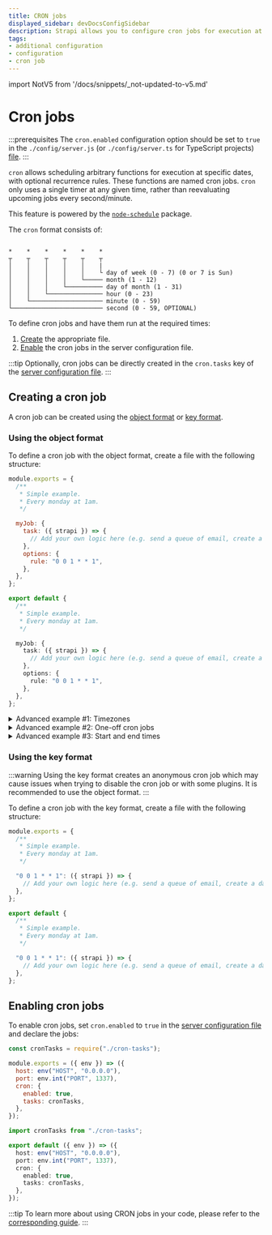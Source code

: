 ```yaml
---
title: CRON jobs
displayed_sidebar: devDocsConfigSidebar
description: Strapi allows you to configure cron jobs for execution at specific dates and times, with optional reoccurrence rules.
tags:
- additional configuration
- configuration
- cron job
---
```


import NotV5 from '/docs/snippets/_not-updated-to-v5.md'

# Cron jobs

<NotV5 />

:::prerequisites
The `cron.enabled` configuration option should be set to `true` in the `./config/server.js` (or `./config/server.ts` for TypeScript projects) [file](/dev-docs/configurations/server).
:::

`cron` allows scheduling arbitrary functions for execution at specific dates, with optional recurrence rules. These functions are named cron jobs. `cron` only uses a single timer at any given time, rather than reevaluating upcoming jobs every second/minute.

This feature is powered by the [`node-schedule`](https://www.npmjs.com/package/node-schedule) package.

The `cron` format consists of:

```

*    *    *    *    *    *
┬    ┬    ┬    ┬    ┬    ┬
│    │    │    │    │    |
│    │    │    │    │    └ day of week (0 - 7) (0 or 7 is Sun)
│    │    │    │    └───── month (1 - 12)
│    │    │    └────────── day of month (1 - 31)
│    │    └─────────────── hour (0 - 23)
│    └──────────────────── minute (0 - 59)
└───────────────────────── second (0 - 59, OPTIONAL)

```

To define cron jobs and have them run at the required times:

1. [Create](#creating-a-cron-job) the appropriate file.
2. [Enable](#enabling-cron-jobs) the cron jobs in the server configuration file.

:::tip
Optionally, cron jobs can be directly created in the `cron.tasks` key of the [server configuration file](/dev-docs/configurations/server).
:::

## Creating a cron job

A cron job can be created using the [object format](#using-the-object-format) or [key format](#using-the-key-format).

### Using the object format

To define a cron job with the object format, create a file with the following structure:

<Tabs groupId="js-ts">

<TabItem value="javascript" label="JavaScript">

```js title="./config/cron-tasks.js"
module.exports = {
  /**
   * Simple example.
   * Every monday at 1am.
   */

  myJob: {
    task: ({ strapi }) => {
      // Add your own logic here (e.g. send a queue of email, create a database backup, etc.).
    },
    options: {
      rule: "0 0 1 * * 1",
    },
  },
};
```

</TabItem>

<TabItem value="typescript" label="TypeScript">

```ts title="./config/cron-tasks.ts"
export default {
  /**
   * Simple example.
   * Every monday at 1am.
   */

  myJob: {
    task: ({ strapi }) => {
      // Add your own logic here (e.g. send a queue of email, create a database backup, etc.).
    },
    options: {
      rule: "0 0 1 * * 1",
    },
  },
};
```

</TabItem>

</Tabs>

<details>
<summary>Advanced example #1: Timezones</summary>

The following cron job runs on a specific timezone:

<Tabs groupId="js-ts">

<TabItem value="javascript" label="JavaScript">

```js title="./config/cron-tasks.js"
module.exports = {
  /**
   * Cron job with timezone example.
   * Every Monday at 1am for Asia/Dhaka timezone.
   * List of valid timezones: https://en.wikipedia.org/wiki/List_of_tz_database_time_zones#List
   */

  myJob: {
    task: ({ strapi }) => {
      /* Add your own logic here */
    },
    options: {
      rule: "0 0 1 * * 1",
      tz: "Asia/Dhaka",
    },
  },
};
```

</TabItem>

<TabItem value="typescript" label="TypeScript">

```ts title="./config/cron-tasks.ts"
export default {
  /**
   * Cron job with timezone example.
   * Every Monday at 1am for Asia/Dhaka timezone.
   * List of valid timezones: https://en.wikipedia.org/wiki/List_of_tz_database_time_zones#List
   */

  myJob: {
    task: ({ strapi }) => {
      /* Add your own logic here */
    },
    options: {
      rule: "0 0 1 * * 1",
      tz: "Asia/Dhaka",
    },
  },
};
```

</TabItem>

</Tabs>

</details>

<details>
<summary>Advanced example #2: One-off cron jobs</summary>
The following cron job is run only once at a given time:

<Tabs groupId="js-ts">

<TabItem value="javascript" label="JavaScript">

```js title="./config/cron-tasks.js"
module.exports = {
  myJob: {
    task: ({ strapi }) => {
      /* Add your own logic here */
    },
    // only run once after 10 seconds
    options: new Date(Date.now() + 10000),
  },
};
```

</TabItem>

<TabItem value="typescript" label="TypeScript">

```ts title="./config/cron-tasks.ts"
export default {
  myJob: {
    task: ({ strapi }) => {
      /* Add your own logic here */
    },
    // only run once after 10 seconds
    options: new Date(Date.now() + 10000),
  },
};
```

</TabItem>

</Tabs>

</details>

<details>
<summary>Advanced example #3: Start and end times</summary>

The following cron job uses start and end times:

<Tabs groupId="js-ts">

<TabItem value="javascript" label="JavaScript">

```js title="./config/cron-tasks.js"
module.exports = {
  myJob: {
    task: ({ strapi }) => {
      /* Add your own logic here */
    },
    options: {
      rule: "* * * * * *",
      // start 10 seconds from now
      start: new Date(Date.now() + 10000),
      // end 20 seconds from now
      end: new Date(Date.now() + 20000),
    },
  },
};
```

</TabItem>

<TabItem value="typescript" label="TypeScript">

```ts title="./config/cron-tasks.ts"
export default {
  myJob: {
    task: ({ strapi }) => {
      /* Add your own logic here */
    },
    // only run once after 10 seconds
    options: {
      rule: "* * * * * *",
      // start 10 seconds from now
      start: new Date(Date.now() + 10000),
      // end 20 seconds from now
      end: new Date(Date.now() + 20000),
    },
  },
};
```

</TabItem>

</Tabs>

</details>

### Using the key format

:::warning
Using the key format creates an anonymous cron job which may cause issues when trying to disable the cron job or with some plugins. It is recommended to use the object format.
:::

To define a cron job with the key format, create a file with the following structure:

<Tabs groupId="js-ts">

<TabItem value="javascript" label="JavaScript">

```js title="./config/cron-tasks.js"
module.exports = {
  /**
   * Simple example.
   * Every monday at 1am.
   */

  "0 0 1 * * 1": ({ strapi }) => {
    // Add your own logic here (e.g. send a queue of email, create a database backup, etc.).
  },
};
```

</TabItem>

<TabItem value="typescript" label="TypeScript">

```ts title="./config/cron-tasks.ts"
export default {
  /**
   * Simple example.
   * Every monday at 1am.
   */

  "0 0 1 * * 1": ({ strapi }) => {
    // Add your own logic here (e.g. send a queue of email, create a database backup, etc.).
  },
};
```

</TabItem>

</Tabs>



## Enabling cron jobs

To enable cron jobs, set `cron.enabled` to `true` in the [server configuration file](/dev-docs/configurations/server) and declare the jobs:

<Tabs groupId="js-ts">

<TabItem value="javascript" label="JavaScript">

```js title="./config/server.js"
const cronTasks = require("./cron-tasks");

module.exports = ({ env }) => ({
  host: env("HOST", "0.0.0.0"),
  port: env.int("PORT", 1337),
  cron: {
    enabled: true,
    tasks: cronTasks,
  },
});
```

</TabItem>

<TabItem value="typescript" label="TypeScript">

```ts title="./config/server.ts"
import cronTasks from "./cron-tasks";

export default ({ env }) => ({
  host: env("HOST", "0.0.0.0"),
  port: env.int("PORT", 1337),
  cron: {
    enabled: true,
    tasks: cronTasks,
  },
});
```

</TabItem>

</Tabs>

:::tip
To learn more about using CRON jobs in your code, please refer to the [corresponding guide](/dev-docs/configurations/guides/use-cron-jobs).
:::

